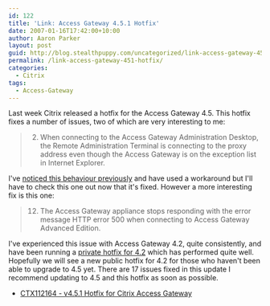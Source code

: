 ```yaml
---
id: 122
title: 'Link: Access Gateway 4.5.1 Hotfix'
date: 2007-01-16T17:42:00+10:00
author: Aaron Parker
layout: post
guid: http://blog.stealthpuppy.com/uncategorized/link-access-gateway-451-hotfix
permalink: /link-access-gateway-451-hotfix/
categories:
  - Citrix
tags:
  - Access-Gateway
---
```

Last week Citrix released a hotfix for the Access Gateway 4.5. This hotfix fixes a number of issues, two of which are very interesting to me:

> 2. When connecting to the Access Gateway Administration Desktop, the Remote Administration Terminal is connecting to the proxy address even though the Access Gateway is on the exception list in Internet Explorer.

I've [noticed this behaviour previously](http://www.stealthpuppy.com/blogs/travelling/archive/2006/08/29/Access-Gateway-CITRIX_5F00_ADMIN_5F00_MONITOR.EXE-and-Proxy-Servers.aspx) and have used a workaround but I'll have to check this one out now that it's fixed. However a more interesting fix is this one:

> 12. The Access Gateway appliance stops responding with the error message HTTP error 500 when connecting to Access Gateway Advanced Edition.

I've experienced this issue with Access Gateway 4.2, quite consistently, and have been running a [private hotfix for 4.2](http://www.stealthpuppy.com/blogs/travelling/archive/2006/11/17/access-gateway-and-http-error-500.aspx) which has performed quite well. Hopefully we will see a new public hotfix for 4.2 for those who haven't been able to upgrade to 4.5 yet. There are 17 issues fixed in this update I recommend updating to 4.5 and this hotfix as soon as possible.

  * [CTX112164 - v4.5.1 Hotfix for Citrix Access Gateway](http://support.citrix.com/article/CTX112164)